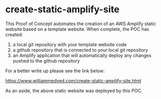 # create-static-amplify-site

This Proof of Concept automates the creation of an AWS Amplify static website based on a template website.
When complete, the POC has created:

 1) a local git repository with your template website code
 2) a github repository that is connected to your local git repository
 3) an Amplify application that will automatically deploy any changes pushed to the github repository
 
 For a better write up please see the link below:
 
 https://www.williammedved.com/create-static-amplify-site.html 
 
 As an aside, the above static website was deployed by this POC.
  
 
 
